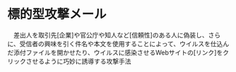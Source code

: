 # 標的型攻撃メール
　差出人を取引先[企業]や官公庁や知人など[信頼性]のある人に偽装し、さらに、受信者の興味を引く件名や本文を使用することによって、ウイルスを仕込んだ添付ファイルを開かせたり、ウイルスに感染させるWebサイトの[リンク]をクリックさせるように巧妙に誘導する攻撃手法
